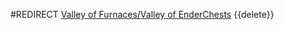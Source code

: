#REDIRECT [Valley of Furnaces/Valley of EnderChests](https://2b2t.miraheze.org/wiki/Valley_of_Furnaces%2FValley_of_EnderChests)
{{delete}}